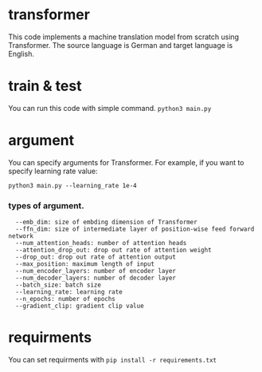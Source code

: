 # transformer
This code implements a machine translation model from scratch using Transformer.
The source language is German and target language is English.

# train & test
You can run this code with simple command.
```python3 main.py```

# argument
You can specify arguments for Transformer. For example, if you want to specify learning rate value:

```python3 main.py --learning_rate 1e-4```

### types of argument.
```
  --emb_dim: size of embding dimension of Transformer
  --ffn_dim: size of intermediate layer of position-wise feed forward network
  --num_attention_heads: number of attention heads
  --attention_drop_out: drop out rate of attention weight
  --drop_out: drop out rate of attention output
  --max_position: maximum length of input
  --num_encoder_layers: number of encoder layer
  --num_decoder_layers: number of decoder layer
  --batch_size: batch size
  --learning_rate: learning rate
  --n_epochs: number of epochs
  --gradient_clip: gradient clip value
```

# requirments
You can set requirments with ```pip install -r requirements.txt```
